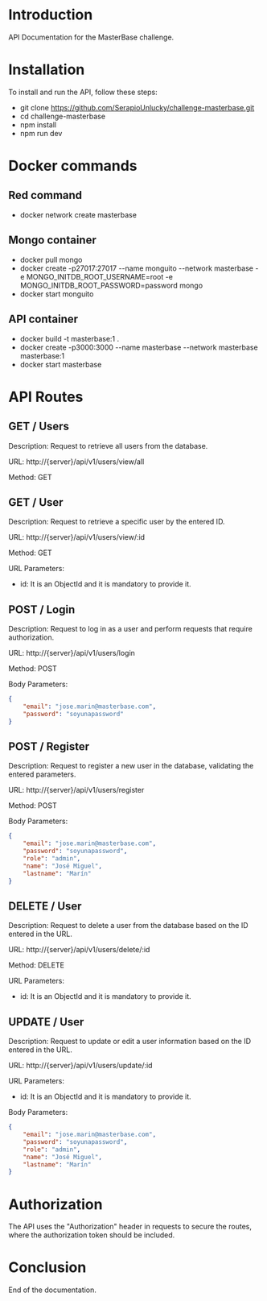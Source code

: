 # Introduction

API Documentation for the MasterBase challenge.

# Installation

To install and run the API, follow these steps:

- git clone https://github.com/SerapioUnlucky/challenge-masterbase.git
- cd challenge-masterbase
- npm install
- npm run dev

# Docker commands

## Red command

-   docker network create masterbase

## Mongo container

- docker pull mongo
- docker create -p27017:27017 --name monguito --network masterbase -e MONGO_INITDB_ROOT_USERNAME=root -e MONGO_INITDB_ROOT_PASSWORD=password mongo
- docker start monguito

## API container

- docker build -t masterbase:1 .
- docker create -p3000:3000 --name masterbase --network masterbase masterbase:1
- docker start masterbase

# API Routes

## GET / Users

Description: Request to retrieve all users from the database.

URL: http://{server}/api/v1/users/view/all

Method: GET

## GET / User

Description: Request to retrieve a specific user by the entered ID.

URL: http://{server}/api/v1/users/view/:id

Method: GET

URL Parameters:

- id: It is an ObjectId and it is mandatory to provide it.

## POST / Login

Description: Request to log in as a user and perform requests that require authorization.

URL: http://{server}/api/v1/users/login

Method: POST

Body Parameters:
```json
{
    "email": "jose.marin@masterbase.com",
    "password": "soyunapassword"
}
```

## POST / Register

Description: Request to register a new user in the database, validating the entered parameters.

URL: http://{server}/api/v1/users/register

Method: POST

Body Parameters:
```json
{
    "email": "jose.marin@masterbase.com",
    "password": "soyunapassword",
    "role": "admin",
    "name": "José Miguel",
    "lastname": "Marín"
}
```

## DELETE / User

Description: Request to delete a user from the database based on the ID entered in the URL.

URL: http://{server}/api/v1/users/delete/:id

Method: DELETE

URL Parameters:

- id: It is an ObjectId and it is mandatory to provide it.

## UPDATE / User

Description: Request to update or edit a user information based on the ID entered in the URL.

URL: http://{server}/api/v1/users/update/:id

URL Parameters:

- id: It is an ObjectId and it is mandatory to provide it.

Body Parameters:
```json
{
    "email": "jose.marin@masterbase.com",
    "password": "soyunapassword",
    "role": "admin",
    "name": "José Miguel",
    "lastname": "Marín"
}
```

# Authorization

The API uses the "Authorization" header in requests to secure the routes, where the authorization token should be included.

# Conclusion

End of the documentation.
